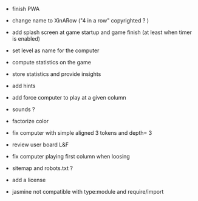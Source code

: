 
- finish PWA
- change name to XinARow ("4 in a row" copyrighted ? )
- add splash screen at game startup and game finish (at least when timer is enabled)
- set level as name for the computer
- compute statistics on the game
- store statistics and provide insights
- add hints 
- add force computer to play at a given column
- sounds ?
- factorize color
- fix computer with simple aligned 3 tokens and depth= 3
- review user board L&F 
- fix computer playing first column when loosing

- sitemap and robots.txt ?
- add a license
- jasmine not compatible with type:module and require/import